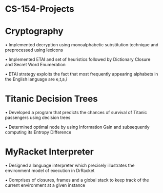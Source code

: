 # CS-154-Projects

# Cryptography

• Implemented decryption using monoalphabetic substitution technique and preprocessed using lexicons

• Implemented ETAI and set of heuristics followed by Dictionary Closure and Secret Word Enumeration

• ETAI strategy exploits the fact that most frequently appearing alphabets in the English language are e,t,a,i

# Titanic Decision Trees

• Developed a program that predicts the chances of survival of Titanic passengers using decision trees

• Determined optimal node by using Information Gain and subsequently computing its Entropy Difference

# MyRacket Interpreter

• Designed a language interpreter which precisely illustrates the environment model of execution in DrRacket

• Comprises of closures, frames and a global stack to keep track of the current environment at a given instance
